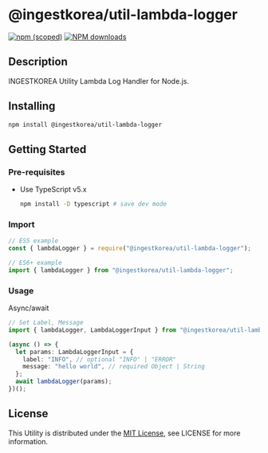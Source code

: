 # @ingestkorea/util-lambda-logger

[![npm (scoped)](https://img.shields.io/npm/v/@ingestkorea/util-lambda-logger?style=flat-square)](https://www.npmjs.com/package/@ingestkorea/util-lambda-logger)
[![NPM downloads](https://img.shields.io/npm/dm/@ingestkorea/util-lambda-logger?style=flat-square)](https://www.npmjs.com/package/@ingestkorea/util-lambda-logger)

## Description

INGESTKOREA Utility Lambda Log Handler for Node.js.

## Installing

```sh
npm install @ingestkorea/util-lambda-logger
```

## Getting Started

### Pre-requisites

- Use TypeScript v5.x
  ```sh
  npm install -D typescript # save dev mode
  ```

### Import

```ts
// ES5 example
const { lambdaLogger } = require("@ingestkorea/util-lambda-logger");
```

```ts
// ES6+ example
import { lambdaLogger } from "@ingestkorea/util-lambda-logger";
```

### Usage

Async/await

```ts
// Set Label, Message
import { lambdaLogger, LambdaLoggerInput } from "@ingestkorea/util-lambda-logger";

(async () => {
  let params: LambdaLoggerInput = {
    label: "INFO", // optional "INFO" | "ERROR"
    message: "hello world", // required Object | String
  };
  await lambdaLogger(params);
})();
```

## License

This Utility is distributed under the [MIT License](https://opensource.org/licenses/MIT), see LICENSE for more information.

